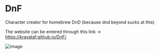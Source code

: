 # DnF
Character creator for homebrew DnD (because dnd beyond sucks at this)

The website can be entered through this link -> https://kravataf.github.io/DnF/

![image](https://github.com/user-attachments/assets/e6ab29f3-f28e-49d0-ac63-140d59d85eba)
